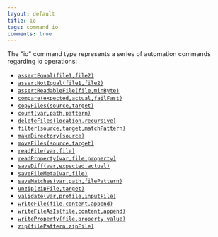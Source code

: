 ```yaml
---
layout: default
title: io
tags: command io
comments: true
---
```



The "io" command type represents a series of automation commands regarding io operations:

- [`assertEqual(file1,file2)`](assertEqual(file1,file2))
- [`assertNotEqual(file1,file2)`](assertNotEqual(file1,file2))
- [`assertReadableFile(file,minByte)`](assertReadableFile(file,minByte))
- [`compare(expected,actual,failFast)`](compare(expected,actual,failFast)) 
- [`copyFiles(source,target)`](copyFiles(source,target))
- [`count(var,path,pattern)`](count(var,path,pattern))
- [`deleteFiles(location,recursive)`](deleteFiles(location,recursive))
- [`filter(source,target,matchPattern)`](filter(source,target,matchPattern))
- [`makeDirectory(source)`](makeDirectory(source))
- [`moveFiles(source,target)`](moveFiles(source,target))
- [`readFile(var,file)`](readFile(var,file))
- [`readProperty(var,file,property)`](readProperty(var,file,property))
- [`saveDiff(var,expected,actual)`](saveDiff(var,expected,actual))
- [`saveFileMeta(var,file)`](saveFileMeta(var,file))
- [`saveMatches(var,path,filePattern)`](saveMatches(var,path,filePattern))
- [`unzip(zipFile,target)`](unzip(zipFile,target))
- [`validate(var,profile,inputFile)`](validate(var,profile,inputFile))
- [`writeFile(file,content,append)`](writeFile(file,content,append))
- [`writeFileAsIs(file,content,append)`](writeFile(file,content,append))
- [`writeProperty(file,property,value)`](writeProperty(file,property,value))
- [`zip(filePattern,zipFile)`](zip(filePattern,zipFile))
